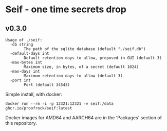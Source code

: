 # Seif - one time secrets drop

## v0.3.0

```text
Usage of ./seif:
  -db string
        The path of the sqlite database (default "./seif.db")
  -default-days int
        Default retention days to allow, proposed in GUI (default 3)
  -max-bytes int
        Maximum size, in bytes, of a secret (default 1024)
  -max-days int
        Maximum retention days to allow (default 3)
  -port int
        Port (default 34543)
```

Simple install, with docker:

`docker run --rm -i -p 12321:12321 -v seif:/data ghcr.io/proofrock/seif:latest`

Docker images for AMD64 and AARCH64 are in the 'Packages' section of this repository.
